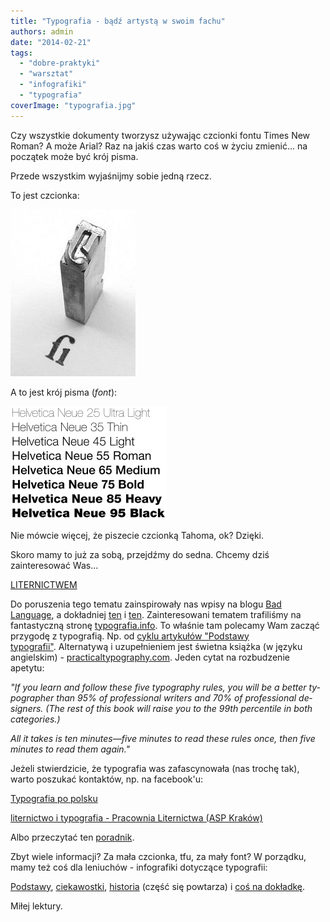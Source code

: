```yaml
---
title: "Typografia - bądź artystą w swoim fachu"
authors: admin
date: "2014-02-21"
tags:
  - "dobre-praktyki"
  - "warsztat"
  - "infografiki"
  - "typografia"
coverImage: "typografia.jpg"
---
```


Czy wszystkie dokumenty tworzysz używając czcionki fontu Times New Roman? A może
Arial? Raz na jakiś czas warto coś w życiu zmienić... na początek może być krój
pisma.

Przede wszystkim wyjaśnijmy sobie jedną rzecz.

To jest czcionka:

![Obrazek](images/200px-Garamond_type_fi-ligature_2.jpg)

A to jest krój pisma (_font_):

![Obrazek](images/250px-Helvetica_Neue_typeface_weights.svg.png)

Nie mówcie więcej, że piszecie czcionką Tahoma, ok? Dzięki.

Skoro mamy to już za sobą, przejdźmy do sedna. Chcemy dziś zainteresować Was...

[LITERNICTWEM](http://pl.wikipedia.org/wiki/Liternictwo)

Do poruszenia tego tematu zainspirowały nas wpisy na blogu
[Bad Language](http://www.badlanguage.net/), a dokładniej
[ten](http://www.badlanguage.net/typography?utm_source=rss&utm_medium=rss&utm_campaign=typography)
i
[ten](http://www.badlanguage.net/creating-and-identifying-fonts?utm_source=rss&utm_medium=rss&utm_campaign=creating-and-identifying-fonts).
Zainteresowani tematem trafiliśmy na fantastyczną stronę
[typografia.info](http://typografia.info/). To właśnie tam polecamy Wam zacząć
przygodę z typografią. Np. od
[cyklu artykułów "Podstawy typografii"](http://typografia.info/artykuly/18-podstawy-typografii). Alternatywą
i uzupełnieniem jest świetna książka (w języku angielskim)
- [practicaltypography.com](http://practicaltypography.com/). Jeden cytat na
rozbudzenie apetytu:

_"If you learn and fol­low these five ty­pog­ra­phy rules, you will be a bet­ter
ty­pog­ra­ph­er than 95% of pro­fes­sion­al writ­ers and 70% of pro­fes­sion­al
de­sign­ers. (The rest of this book will raise you to the 99th per­centile in
both categories.)_

_All it takes is ten min­utes—five min­utes to read these rules once, then five
min­utes to read them again."_

Jeżeli stwierdzicie, że typografia was zafascynowała (nas trochę tak), warto
poszukać kontaktów, np. na facebook'u:

[Typografia po polsku](https://www.facebook.com/typolish?fref=ts)

[liternictwo i typografia - Pracownia Liternictwa (ASP Kraków)](https://www.facebook.com/liternictwo?fref=ts)

Albo przeczytać ten [poradnik](http://www.kentype.pl/?menu=31&group=guide).

Zbyt wiele informacji? Za mała czcionka, tfu, za mały font? W porządku, mamy też
coś dla leniuchów - infografiki dotyczące typografii:

[Podstawy](http://designinstruct.com/roundups/10-infographics-that-will-teach-you-about-typography/),
[ciekawostki](http://blog.psprint.com/designing/10-cool-typography-infographics/),
[historia](http://neomam.com/industry/7-typography-infographics/) (część się
powtarza) i
[coś na dokładkę](http://www.pinterest.com/Akimoto7/infographic-typographic/).

Miłej lektury.
